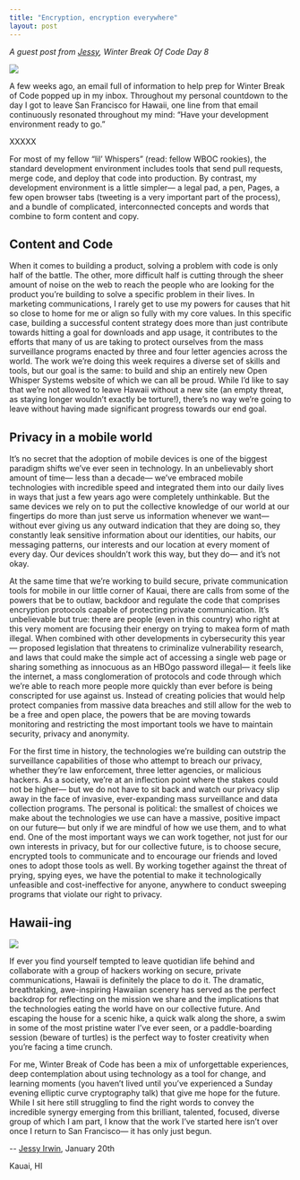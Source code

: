 ```yaml
---
title: "Encryption, encryption everywhere"
layout: post
---
```


*A guest post from [Jessy](https://twitter.com/jessysaurusrex), Winter Break Of Code Day 8*

<img src="/blog/images/wboc-water.jpg" class="nice"/>

A few weeks ago, an email full of information to help prep for Winter Break of Code popped up in my inbox. Throughout my personal countdown to the day I got to leave San Francisco for Hawaii, one line from that email continuously resonated throughout my mind: “Have your development environment ready to go.”

XXXXX

For most of my fellow “lil’ Whispers” (read: fellow WBOC rookies), the standard development environment includes tools that send pull requests, merge code, and deploy that code into production. By contrast, my development environment is a little simpler— a legal pad, a pen, Pages, a few open browser tabs (tweeting is a very important part of the process), and a bundle of complicated, interconnected concepts and words that combine to form content and copy. 

## Content and Code

When it comes to building a product, solving a problem with code is only half of the battle. The other, more difficult half is cutting through the sheer amount of noise on the web to reach the people who are looking for the product you’re building to solve a specific problem in their lives. In marketing communications, I rarely get to use my powers for causes that hit so close to home for me or align so fully with my core values. In this specific case, building a successful content strategy does more than just contribute towards hitting a goal for downloads and app usage, it contributes to the efforts that many of us are taking to protect ourselves from the mass surveillance programs enacted by three and four letter agencies across the world. The work we’re doing this week requires a diverse set of skills and tools, but our goal is the same: to build and ship an entirely new Open Whisper Systems website of which we can all be proud. While I’d like to say that we’re not allowed to leave Hawaii without a new site (an empty threat, as staying longer wouldn’t exactly be torture!), there’s no way we’re going to leave without having made significant progress towards our end goal.

## Privacy in a mobile world

It’s no secret that the adoption of mobile devices is one of the biggest paradigm shifts we’ve ever seen in technology. In an unbelievably short amount of time— less than a decade— we’ve embraced mobile technologies with incredible speed and integrated them into our daily lives in ways that just a few years ago were completely unthinkable. But the same devices we rely on to put the collective knowledge of our world at our fingertips do more than just serve us information whenever we want— without ever giving us any outward indication that they are doing so, they constantly leak sensitive information about our identities, our habits, our messaging patterns, our interests and our location at every moment of every day. Our devices shouldn’t work this way, but they do— and it’s not okay.

At the same time that we’re working to build secure, private communication tools for mobile in our little corner of Kauai, there are calls from some of the powers that be to outlaw, backdoor and regulate the code that comprises encryption protocols capable of protecting private communication. It’s unbelievable but true: there are people (even in this country) who right at this very moment are focusing their energy on trying to makea form of math illegal. When combined with other developments in cybersecurity this year— proposed legislation that threatens to criminalize vulnerability research, and laws that could make the simple act of accessing a single web page or sharing something as innocuous as an HBOgo password illegal— it feels like the internet, a mass conglomeration of protocols and code through which we’re able to reach more people more quickly than ever before is being conscripted for use against us. Instead of creating policies that would help protect companies from massive data breaches and still allow for the web to be a free and open place, the powers that be are moving towards monitoring and restricting the most important tools we have to maintain security, privacy and anonymity.

For the first time in history, the technologies we’re building can outstrip the surveillance capabilities of those who attempt to breach our privacy, whether they’re law enforcement, three letter agencies, or malicious hackers. As a society, we’re at an inflection point where the stakes could not be higher— but we do not have to sit back and watch our privacy slip away in the face of invasive, ever-expanding mass surveillance and data collection programs. The personal is political: the smallest of choices we make about the technologies we use can have a massive, positive impact on our future— but only if we are mindful of how we use them, and to what end. One of the most important ways we can work together, not just for our own interests in privacy, but for our collective future, is to choose secure, encrypted tools to communicate and to encourage our friends and loved ones to adopt those tools as well. By working together against the threat of prying, spying eyes, we have the potential to make it technologically unfeasible and cost-ineffective for anyone, anywhere to conduct sweeping programs that violate our right to privacy.

## Hawaii-ing

<img src="/blog/images/wboc-jessy-sunset.jpg" class="nice"/>

If ever you find yourself tempted to leave quotidian life behind and collaborate with a group of hackers working on secure, private communications, Hawaii is definitely the place to do it. The dramatic, breathtaking, awe-inspiring Hawaiian scenery has served as the perfect backdrop for reflecting on the mission we share and the implications that the technologies eating the world have on our collective future. And escaping the house for a scenic hike, a quick walk along the shore, a swim in some of the most pristine water I’ve ever seen, or a paddle-boarding session (beware of turtles) is the perfect way to foster creativity when you’re facing a time crunch.

For me, Winter Break of Code has been a mix of unforgettable experiences, deep contemplation about using technology as a tool for change, and learning moments (you haven’t lived until you’ve experienced a Sunday evening elliptic curve cryptography talk) that give me hope for the future. While I sit here still struggling to find the right words to convey the incredible synergy emerging from this brilliant, talented, focused, diverse group of which I am part, I know that the work I’ve started here isn’t over once I return to San Francisco— it has only just begun.

-- [Jessy Irwin](https://twitter.com/jessysaurusrex), January 20th

Kauai, HI
